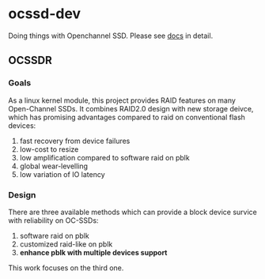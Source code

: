 # ocssd-dev

Doing things with Openchannel SSD. Please see [docs](docs/) in detail.

## OCSSDR

### Goals

As a linux kernel module, this project provides RAID features on many Open-Channel SSDs. It combines RAID2.0 design with new storage deivce,  which has promising advantages compared to raid on conventional flash devices:

1. fast recovery from device failures
2. low-cost to resize 
3. low amplification compared to software raid on pblk
4. global wear-levelling
5. low variation of IO latency

### Design

There are three available methods which can provide a block device survice with reliability on OC-SSDs:
1. software raid on pblk
2. customized raid-like on pblk
3. **enhance pblk with multiple devices support**

This work focuses on the third one.

